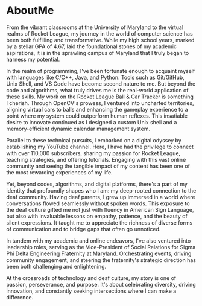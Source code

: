 # AboutMe
From the vibrant classrooms at the University of Maryland to the virtual realms of Rocket League, my journey in the world of computer science has been both fulfilling and transformative. While my high school years, marked by a stellar GPA of 4.67, laid the foundational stones of my academic aspirations, it is in the sprawling campus of Maryland that I truly began to harness my potential.

In the realm of programming, I've been fortunate enough to acquaint myself with languages like C/C++, Java, and Python. Tools such as Git/GitHub, Unix Shell, and VS Code have become second nature to me. But beyond the code and algorithms, what truly drives me is the real-world application of these skills. My work on the Rocket League Ball & Car Tracker is something I cherish. Through OpenCV's prowess, I ventured into uncharted territories, aligning virtual cars to balls and enhancing the gameplay experience to a point where my system could outperform human reflexes. This insatiable desire to innovate continued as I designed a custom Unix shell and a memory-efficient dynamic calendar management system.

Parallel to these technical pursuits, I embarked on a digital odyssey by establishing my YouTube channel. Here, I have had the privilege to connect with over 110,000 subscribers, sharing my passion for Rocket League, teaching strategies, and offering tutorials. Engaging with this vast online community and seeing the tangible impact of my content has been one of the most rewarding experiences of my life.

Yet, beyond codes, algorithms, and digital platforms, there's a part of my identity that profoundly shapes who I am: my deep-rooted connection to the deaf community. Having deaf parents, I grew up immersed in a world where conversations flowed seamlessly without spoken words. This exposure to the deaf culture gifted me not just with fluency in American Sign Language, but also with invaluable lessons on empathy, patience, and the beauty of silent expressions. It taught me to appreciate the richness of diverse forms of communication and to bridge gaps that often go unnoticed.

In tandem with my academic and online endeavors, I've also ventured into leadership roles, serving as the Vice-President of Social Relations for Sigma Phi Delta Engineering Fraternity at Maryland. Orchestrating events, driving community engagement, and steering the fraternity's strategic direction has been both challenging and enlightening.

At the crossroads of technology and deaf culture, my story is one of passion, perseverance, and purpose. It's about celebrating diversity, driving innovation, and constantly seeking intersections where I can make a difference.
